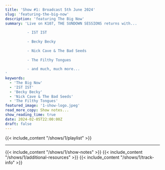 ```yaml
---
title: 'Show #1: Broadcast 5th June 2024'
slug: 'featuring-the-big-now'
description: 'featuring The Big Now'
summary: 'Live on K107, THE SUNDOWN SESSIONS returns with...
 
          - IST IST
                    
          - Becky Becky 
          
          - Nick Cave & The Bad Seeds
          
          - The Filthy Tongues
          
          - and much, much more...
'
keywords: 
  - 'The Big Now'
  - 'IST IST'
  - 'Becky Becky'
  - 'Nick Cave & The Bad Seeds'
  - 'The Filthy Tongues'
featured_image: '1-show-logo.jpeg'
read_more_copy: Show notes...
show_reading_time: true
date: 2024-02-05T22:00:00Z
draft: false
---
```

{{< include_content "/shows/1/playlist" >}}

---

{{< include_content "/shows/1/show-notes" >}}
{{< include_content "/shows/1/additional-resources" >}}
{{< include_content "/shows/1/track-info" >}}
